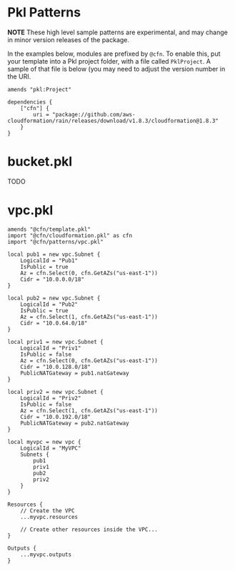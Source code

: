 # Pkl Patterns

**NOTE** These high level sample patterns are experimental, and may change in
minor version releases of the package.

In the examples below, modules are prefixed by `@cfn`. To enable this, put your
template into a Pkl project folder, with a file called `PklProject`. A sample
of that file is below (you may need to adjust the version number in the URI.

```pkl
amends "pkl:Project"

dependencies {
    ["cfn"] {
        uri = "package://github.com/aws-cloudformation/rain/releases/download/v1.8.3/cloudformation@1.8.3"
    }
}
```

# bucket.pkl

TODO

# vpc.pkl

```pkl
amends "@cfn/template.pkl"
import "@cfn/cloudformation.pkl" as cfn
import "@cfn/patterns/vpc.pkl"

local pub1 = new vpc.Subnet {
    LogicalId = "Pub1"
    IsPublic = true
    Az = cfn.Select(0, cfn.GetAZs("us-east-1")) 
    Cidr = "10.0.0.0/18"
}

local pub2 = new vpc.Subnet {
    LogicalId = "Pub2"
    IsPublic = true
    Az = cfn.Select(1, cfn.GetAZs("us-east-1")) 
    Cidr = "10.0.64.0/18"
}

local priv1 = new vpc.Subnet {
    LogicalId = "Priv1"
    IsPublic = false
    Az = cfn.Select(0, cfn.GetAZs("us-east-1")) 
    Cidr = "10.0.128.0/18"
    PublicNATGateway = pub1.natGateway
}

local priv2 = new vpc.Subnet {
    LogicalId = "Priv2"
    IsPublic = false
    Az = cfn.Select(1, cfn.GetAZs("us-east-1")) 
    Cidr = "10.0.192.0/18"
    PublicNATGateway = pub2.natGateway
}

local myvpc = new vpc {
    LogicalId = "MyVPC"
    Subnets {
        pub1
        priv1
        pub2
        priv2
    }
}

Resources {
    // Create the VPC
    ...myvpc.resources

    // Create other resources inside the VPC...
}

Outputs {
    ...myvpc.outputs
}
```


